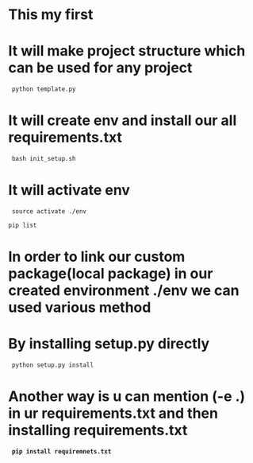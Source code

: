 # This my first  

# It will make project structure which can be used for any project
``` python template.py```

# It will create env and install our all requirements.txt
``` bash init_setup.sh```

# It will activate env
``` source activate ./env```

```pip list ```



# In order to link our custom package(local package) in our created environment ./env we can used various method

# <A> By installing setup.py directly

``` python setup.py install```

# <B> Another way is u can mention (-e .) in ur requirements.txt and then installing requirements.txt
``` pip install requiremnets.txt```